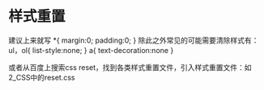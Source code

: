 # 样式重置
建议上来就写
*{
    margin:0;
    padding:0;
}
除此之外常见的可能需要清除样式有：
ul，ol{
      list-style:none;
}
a{
     text-decoration:none
}

或者从百度上搜索css reset，找到各类样式重置文件，引入样式重置文件：如2_CSS中的reset.css